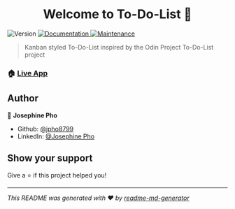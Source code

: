 <h1 align="center">Welcome to To-Do-List 👋</h1>
<p>
  <img alt="Version" src="https://img.shields.io/badge/version-1.0.0-blue.svg?cacheSeconds=2592000" />
  <a href="https://github.com/jpho8799/To-Do-List#readme" target="_blank">
    <img alt="Documentation" src="https://img.shields.io/badge/documentation-yes-brightgreen.svg" />
  </a>
  <a href="https://github.com/jpho8799/To-Do-List/graphs/commit-activity" target="_blank">
    <img alt="Maintenance" src="https://img.shields.io/badge/Maintained%3F-yes-green.svg" />
  </a>
</p>

> Kanban styled To-Do-List inspired by the Odin Project To-Do-List project

### 🏠 [Live App](https://jpho8799.github.io/To-Do-List/)


## Author

👤 **Josephine Pho**

* Github: [@jpho8799](https://github.com/jpho8799)
* LinkedIn: [@Josephine Pho](https://linkedin.com/in/Josephine-Pho)

## Show your support

Give a ⭐️ if this project helped you!

***
_This README was generated with ❤️ by [readme-md-generator](https://github.com/kefranabg/readme-md-generator)_